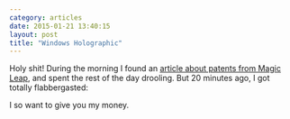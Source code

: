 ```yaml
---
category: articles
date: 2015-01-21 13:40:15
layout: post
title: "Windows Holographic"
---
```


<p>Holy shit! During the morning I found an <a href="http://www.fastcodesign.com/3041174/48-crazy-ui-ideas-coming-from-the-500-million-stealth-startup-magic-leap">article about patents from Magic Leap</a>, and spent the rest of the day drooling. But 20 minutes ago, I got totally flabbergasted:</p><script height="370px" width="480px" src="http://player.ooyala.com/iframe.js#ec=U3MGJ3cjpKzhKMTesDPdJpOJx2i87n23&pbid=dcc84e41db014454b08662a766057e2b"></script><p>I so want to give you my money.</p>
